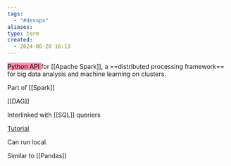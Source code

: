 ```yaml
---
tags:
  - "#devops"
aliases: 
type: term
created:
  - 2024-06-20 16:13
---
```


<mark style="background: #FF5582A6;">Python API </mark>for [[Apache Spark]], a ==distributed processing framework== for big data analysis and machine learning on clusters.

Part of [[Spark]]

[[DAG]]

Interlinked with [[SQL]] queriers

[Tutorial](https://www.youtube.com/watch?v=WyZmM6K7ubc)

Can run local.

Similar to [[Pandas]] 



